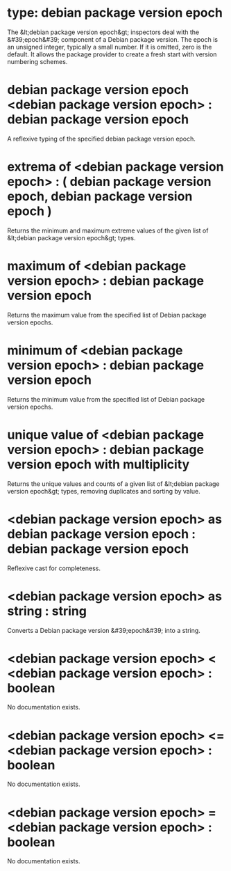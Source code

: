 # type: debian package version epoch

The &amp;lt;debian package version epoch&amp;gt; inspectors deal with the &amp;#39;epoch&amp;#39; component of a Debian package version. The epoch is an unsigned integer, typically a small number. If it is omitted,  zero is the default. It allows the package provider to create a fresh start with version numbering schemes.

# debian package version epoch &lt;debian package version epoch&gt; : debian package version epoch

A reflexive typing of the specified debian package version epoch.

# extrema of &lt;debian package version epoch&gt; : ( debian package version epoch, debian package version epoch )

Returns the minimum and maximum extreme values of the given list of &amp;lt;debian package version epoch&amp;gt; types.

# maximum of &lt;debian package version epoch&gt; : debian package version epoch

Returns the maximum value from the specified list of Debian package version epochs.

# minimum of &lt;debian package version epoch&gt; : debian package version epoch

Returns the minimum value from the specified list of Debian package version epochs.

# unique value of &lt;debian package version epoch&gt; : debian package version epoch with multiplicity

Returns the unique values and counts of a given list of &amp;lt;debian package version epoch&amp;gt; types, removing duplicates and sorting by value.

# &lt;debian package version epoch&gt; as debian package version epoch : debian package version epoch

Reflexive cast for completeness.

# &lt;debian package version epoch&gt; as string : string

Converts a Debian package version &amp;#39;epoch&amp;#39; into a string.

# &lt;debian package version epoch&gt; &lt; &lt;debian package version epoch&gt; : boolean

No documentation exists.

# &lt;debian package version epoch&gt; &lt;= &lt;debian package version epoch&gt; : boolean

No documentation exists.

# &lt;debian package version epoch&gt; = &lt;debian package version epoch&gt; : boolean

No documentation exists.
